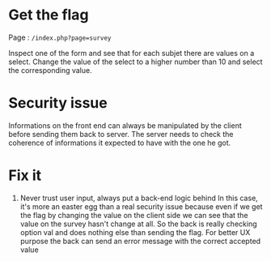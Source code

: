 # Get the flag
Page : `/index.php?page=survey`

Inspect one of the form and see that for each subjet there are values on a select.
Change the value of the select to a higher number than 10 and select the corresponding value.

# Security issue
Informations on the front end can always be manipulated by the client before sending them back to server. The server needs to check the coherence of informations it expected to have with the one he got.

# Fix it
1. Never trust user input, always put a back-end logic behind
In this case, it's more an easter egg than a real security issue because even if we get the flag by changing the value on the client side we can see that the value on the survey
hasn't change at all. So the back is really checking option val and does nothing else than sending the flag.
For better UX purpose the back can send an error message with the correct accepted value